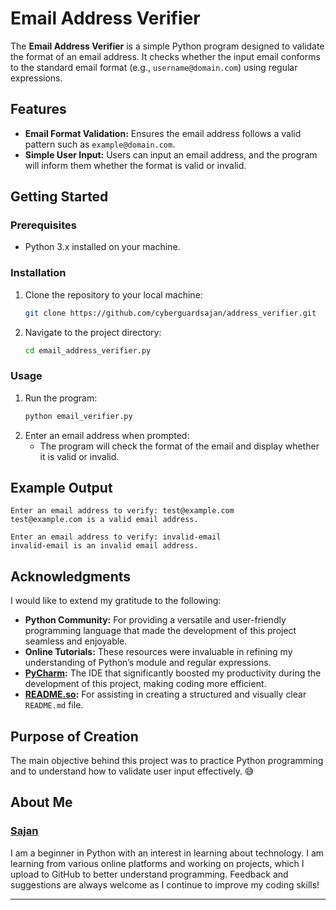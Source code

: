 # Email Address Verifier

The **Email Address Verifier** is a simple Python program designed to validate the format of an email address.
It checks whether the input email conforms to the standard email format (e.g., `username@domain.com`) using regular expressions.

## Features

- **Email Format Validation:** Ensures the email address follows a valid pattern such as `example@domain.com`.
- **Simple User Input:** Users can input an email address, and the program will inform them whether the format is valid or invalid.

## Getting Started

### Prerequisites

- Python 3.x installed on your machine.

### Installation

1. Clone the repository to your local machine:
    ```bash
    git clone https://github.com/cyberguardsajan/address_verifier.git
    ```
2. Navigate to the project directory:
    ```bash
    cd email_address_verifier.py
    ```

### Usage

1. Run the program:
    ```bash
    python email_verifier.py
    ```
2. Enter an email address when prompted:
   - The program will check the format of the email and display whether it is valid or invalid.

## Example Output

```text
Enter an email address to verify: test@example.com
test@example.com is a valid email address.

Enter an email address to verify: invalid-email
invalid-email is an invalid email address.
```

## Acknowledgments

I would like to extend my gratitude to the following:

- **Python Community:** For providing a versatile and user-friendly programming language that made the development of this project seamless and enjoyable.
- **Online Tutorials:** These resources were invaluable in refining my understanding of Python’s module and regular expressions.
- **[PyCharm](https://www.jetbrains.com/pycharm/):** The IDE that significantly boosted my productivity during the development of this project, making coding more efficient.
- **[README.so](https://readme.so/editor):** For assisting in creating a structured and visually clear `README.md` file.


## Purpose of Creation

The main objective behind this project was to practice Python programming and to understand how to validate user input effectively. 😅

## About Me
### **[Sajan ](https://github.com/cyberguardsajan)** 
I am a beginner in Python with an interest in learning about technology. I am learning from various online platforms and working on projects,
which I upload to GitHub to better understand programming. Feedback and suggestions are always welcome as I continue to improve my coding skills!

---
